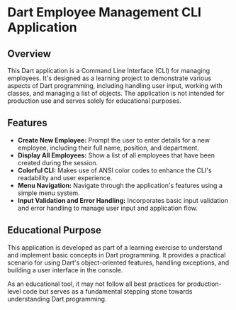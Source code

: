 # Dart Employee Management CLI Application

## Overview

This Dart application is a Command Line Interface (CLI) for managing employees. It's designed as a learning project to demonstrate various aspects of Dart programming, including handling user input, working with classes, and managing a list of objects. The application is not intended for production use and serves solely for educational purposes.

## Features

- **Create New Employee:** Prompt the user to enter details for a new employee, including their full name, position, and department.
- **Display All Employees:** Show a list of all employees that have been created during the session.
- **Colorful CLI:** Makes use of ANSI color codes to enhance the CLI's readability and user experience.
- **Menu Navigation:** Navigate through the application's features using a simple menu system.
- **Input Validation and Error Handling:** Incorporates basic input validation and error handling to manage user input and application flow.

## Educational Purpose

This application is developed as part of a learning exercise to understand and implement basic concepts in Dart programming. It provides a practical scenario for using Dart's object-oriented features, handling exceptions, and building a user interface in the console.

As an educational tool, it may not follow all best practices for production-level code but serves as a fundamental stepping stone towards understanding Dart programming.

